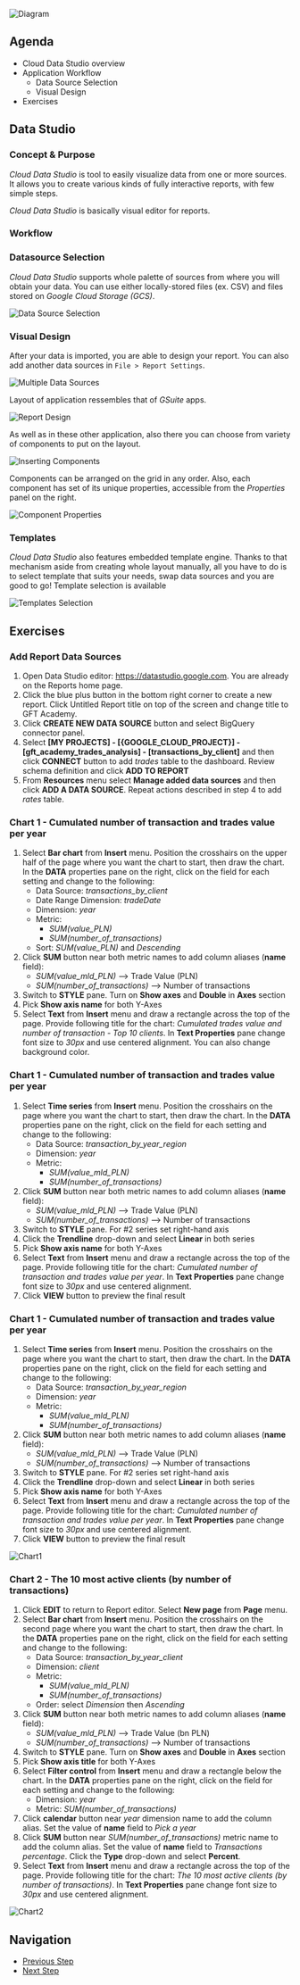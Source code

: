 ![Diagram](https://github.com/gft-academy-pl/gcp-data-analysis-with-bigquery/blob/master/assets/Data%20analysis%20with%20BQ%20-%20diagram%20(part_1).png?raw=true)

## Agenda
* Cloud Data Studio overview
* Application Workflow
    * Data Source Selection
    * Visual Design
* Exercises
## Data Studio

### Concept & Purpose
*Cloud Data Studio* is tool to easily visualize data from one or more sources.
It allows you to create various kinds of fully interactive reports, with few simple steps.

*Cloud Data Studio* is basically visual editor for reports.

### Workflow

### Datasource Selection
*Cloud Data Studio* supports whole palette of sources from where you will obtain your data.
You can use either locally-stored files (ex. CSV) and files stored on *Google Cloud Storage (GCS)*.

![Data Source Selection](https://github.com/gft-academy-pl/gcp-data-analysis-with-bigquery/blob/master/assets/datastudio_data-sources.png)

### Visual Design
After your data is imported, you are able to design your report.
You can also add another data sources in `File > Report Settings`.

![Multiple Data Sources](https://github.com/gft-academy-pl/gcp-data-analysis-with-bigquery/blob/master/assets/datastudio_mutliple-datasources.png)

Layout of application ressembles that of *GSuite* apps.

![Report Design](https://github.com/gft-academy-pl/gcp-data-analysis-with-bigquery/blob/master/assets/datastudio_report-design.png)

As well as in these other application, also there you can choose from variety of components to put on the layout.

![Inserting Components](https://github.com/gft-academy-pl/gcp-data-analysis-with-bigquery/blob/master/assets/datastudio_components.png)

Components can be arranged on the grid in any order. Also, each component has set of its unique properties, accessible from the *Properties* panel on the right.

![Component Properties](https://github.com/gft-academy-pl/gcp-data-analysis-with-bigquery/blob/master/assets/datastudio_properties.png)

### Templates 

*Cloud Data Studio* also features embedded template engine.
Thanks to that mechanism aside from creating whole layout manually, all you have to do is to select template that suits your needs, swap data sources and you are good to go!
Template selection is available
  
![Templates Selection](https://github.com/gft-academy-pl/gcp-data-analysis-with-bigquery/blob/master/assets/datastudio_templates.png)  


## Exercises

### Add Report Data Sources

1. Open Data Studio editor: https://datastudio.google.com. You are already on the Reports home page. 
2. Click the blue plus button in the bottom right corner to create a new report. Click Untitled Report title on top of the screen and change title to GFT Academy.
3. Click **CREATE NEW DATA SOURCE** button and select BigQuery connector panel. 
4. Select **[MY PROJECTS] - [{GOOGLE_CLOUD_PROJECT}] - [gft_academy_trades_analysis] - [transactions_by_client]** and then click **CONNECT** button to add _trades_ table to the dashboard. Review schema definition and click **ADD TO REPORT**
5. From **Resources** menu select  **Manage added data sources** and then click **ADD A DATA SOURCE**. Repeat actions described in step 4 to add _rates_ table.

### Chart 1 - Cumulated number of transaction and trades value per year

1. Select **Bar chart** from **Insert** menu. Position the crosshairs on the upper half of the page where you want the chart to start, then draw the chart. In the **DATA** properties pane on the right, click on the field for each setting and change to the following:
	* Data Source: _transactions_by_client_
	* Date Range Dimension: _tradeDate_
	* Dimension: _year_
	* Metric:
       * _SUM(value_PLN)_
       * _SUM(number_of_transactions)_
	* Sort: _SUM(value_PLN)_ and _Descending_
2. Click **SUM** button near both metric names to add column aliases (**name** field):
 	* _SUM(value_mld_PLN)_ --> Trade Value (PLN)
	* _SUM(number_of_transactions)_ --> Number of transactions
3. Switch to **STYLE** pane. Turn on **Show axes** and **Double** in **Axes** section
4. Pick **Show axis name** for both Y-Axes
5. Select **Text** from **Insert** menu and draw a rectangle across the top of the page. Provide following title for the chart: _Cumulated trades value and number of transaction - Top 10 clients_. In **Text Properties** pane change font size to _30px_ and use centered alignment. You can also change background color.

### Chart 1 - Cumulated number of transaction and trades value per year
	
1. Select **Time series** from **Insert** menu. Position the crosshairs on the page where you want the chart to start, then draw the chart. In the **DATA** properties pane on the right, click on the field for each setting and change to the following:
	* Data Source: _transaction_by_year_region_
	* Dimension: _year_
	* Metric:
       * _SUM(value_mld_PLN)_
       * _SUM(number_of_transactions)_
2. Click **SUM** button near both metric names to add column aliases (**name** field):
 	* _SUM(value_mld_PLN)_ --> Trade Value (PLN)
	* _SUM(number_of_transactions)_ --> Number of transactions
3. Switch to **STYLE** pane. For #2 series set right-hand axis
4. Click the **Trendline** drop-down and select **Linear** in both series
5. Pick **Show axis name** for both Y-Axes
6. Select **Text** from **Insert** menu and draw a rectangle across the top of the page. Provide following title for the chart: _Cumulated number of transaction and trades value per year_. In **Text Properties** pane change font size to _30px_ and use centered alignment.
7. Click **VIEW** button to preview the final result



### Chart 1 - Cumulated number of transaction and trades value per year
	
1. Select **Time series** from **Insert** menu. Position the crosshairs on the page where you want the chart to start, then draw the chart. In the **DATA** properties pane on the right, click on the field for each setting and change to the following:
	* Data Source: _transaction_by_year_region_
	* Dimension: _year_
	* Metric:
       * _SUM(value_mld_PLN)_
       * _SUM(number_of_transactions)_
2. Click **SUM** button near both metric names to add column aliases (**name** field):
 	* _SUM(value_mld_PLN)_ --> Trade Value (PLN)
	* _SUM(number_of_transactions)_ --> Number of transactions
3. Switch to **STYLE** pane. For #2 series set right-hand axis
4. Click the **Trendline** drop-down and select **Linear** in both series
5. Pick **Show axis name** for both Y-Axes
6. Select **Text** from **Insert** menu and draw a rectangle across the top of the page. Provide following title for the chart: _Cumulated number of transaction and trades value per year_. In **Text Properties** pane change font size to _30px_ and use centered alignment.
7. Click **VIEW** button to preview the final result

![Chart1](https://github.com/gft-academy-pl/gcp-data-analysis-with-bigquery/blob/master/assets/DataStudio_chart1.png?raw=true)
	
### Chart 2 - The 10 most active clients (by number of transactions)
1. Click **EDIT** to return to Report editor. Select **New page** from **Page** menu.
2. Select **Bar chart** from **Insert** menu. Position the crosshairs on the second page where you want the chart to start, then draw the chart. In the **DATA** properties pane on the right, click on the field for each setting and change to the following:
    * Data Source: _transaction_by_year_client_
    * Dimension: _client_
    * Metric:
       * _SUM(value_mld_PLN)_
       * _SUM(number_of_transactions)_
    * Order: select _Dimension_ then _Ascending_
3. Click **SUM** button near both metric names to add column aliases (**name** field):
 	* _SUM(value_mld_PLN)_ --> Trade Value (bn PLN)
	* _SUM(number_of_transactions)_ --> Number of transactions
4. Switch to **STYLE** pane. Turn on **Show axes** and **Double** in **Axes** section
5. Pick **Show axis title** for both Y-Axes
6. Select **Filter control** from **Insert** menu and draw a rectangle below the chart. In the **DATA** properties pane on the right, click on the field for each setting and change to the following:
    * Dimension: _year_
    * Metric: _SUM(number_of_transactions)_
7. Click **calendar** button near _year_ dimension name to add the column alias. Set the value of **name** field to _Pick a year_
8. Click **SUM** button near _SUM(number_of_transactions)_ metric name to add the column alias. Set the value of **name** field to _Transactions percentage_. Click the **Type** drop-down and select **Percent**.
9. Select **Text** from **Insert** menu and draw a rectangle across the top of the page. Provide following title for the chart: _The 10 most active clients (by number of transactions)_. In **Text Properties** pane change font size to _30px_ and use centered alignment.

![Chart2](https://github.com/gft-academy-pl/gcp-data-analysis-with-bigquery/blob/master/assets/DataStudio_chart2.png?raw=true)

## Navigation

- [Previous Step](./02-bigquery.md)
- [Next Step](./04-dataprep.md)

